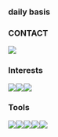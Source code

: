 ### daily basis
 ### CONTACT 
<img src="https://img.shields.io/badge/rkdgsudnr32@gmail.com-3FE669?style=flat-square&logo=gmail&logoColor=white"/>

  
 ### Interests
<img src="https://img.shields.io/badge/springboot-6DB33F?style=flat-square&logo=springboot&logoColor=white"/><img src="https://img.shields.io/badge/mysql-4479A1?style=flat-square&logo=mysql&logoColor=white"/><img src="https://img.shields.io/badge/postgres-%23316192.svg?style=for-the-badge&logo=postgresql&logoColor=white"/>

 ### Tools
<img src="https://img.shields.io/badge/git-F05032?style=flat-square&logo=git&logoColor=white"/><img src="https://img.shields.io/badge/slack-4A154B?style=flat-square&logo=slack&logoColor=white"/><img src="https://img.shields.io/badge/discord-5865F2?style=flat-square&logo=discord&logoColor=white"/><img src="https://img.shields.io/badge/notion-000000?style=flat-square&logo=notion&logoColor=white"/><img src="https://img.shields.io/badge/confluence-%23172BF4.svg?style=for-the-badge&logo=confluence&logoColor=white"/>


